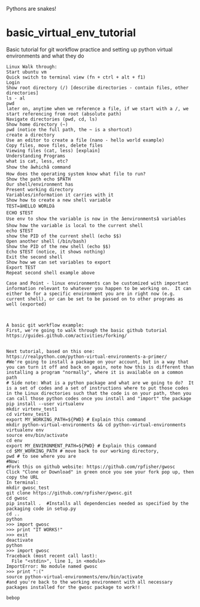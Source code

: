 Pythons are snakes!

# basic_virtual_env_tutorial
Basic tutorial for git workflow practice and setting up python virtual environments and what they do

    Linux Walk through:
    Start ubuntu vm
    Quick switch to terminal view (fn + ctrl + alt + f1)
    Login
    Show root directory (/) [describe directories - contain files, other directories]
    ls - al
    pwd
    later on, anytime when we reference a file, if we start with a /, we start referencing from root (absolute path)
    Navigate directories (pwd, cd, ls)
    Show home directory (~)
    pwd (notice the full path, the ~ is a shortcut)
    create a directory
    Use an editor to create a file (nano - hello world example)
    Copy files, move files, delete files
    Viewing files (cat, less) [explain]
    Understanding Programs
    what is cat, less, etc?
    Show the âwhichâ command
    How does the operating system know what file to run?
    Show the path echo $PATH
    Our shell/environment has 
    Present working directory
    Variables/information it carries with it
    Show how to create a new shell variable
    TEST=âHELLO WORLDâ
    ECHO $TEST
    Use env to show the variable is now in the âenvironmentsâ variables
    Show how the variable is local to the current shell
    echo $TEST
    show the PID of the current shell (echo $$)
    Open another shell (/bin/bash)
    Show the PID of the new shell (echo $$)
    Echo $TEST (notice, it shows nothing)
    Exit the second shell
    Show how we can set variables to export
    Export TEST
    Repeat second shell example above
    
    Case and Point - linux environments can be customized with important information relevant to whatever you happen to be working on.  It can either be for a specific environment you are in right now (e.g. current shell), or can be set to be passed on to other programs as well (exported)
    
    
    
    A basic git workflow example:
    First, we're going to walk through the basic github tutorial
    https://guides.github.com/activities/forking/
    
    
    Next tutorial, based on this one:
    https://realpython.com/python-virtual-environments-a-primer/
    #We're going to install a package on your account, but in a way that you can turn it off and back on again, note how this is different than installing a program "normally", where it is available on a common path
    # Side note: What is a python package and what are we going to do?  It is a set of codes and a set of instructions where to put those codes in the Linux directories such that the code is on your path, then you can call those python codes once you install and "import" the package
    pip install --user virtualenv
    mkdir virtenv_test1
    cd virtenv_test1
    export MY_WORKING_PATH=${PWD} # Explain this command
    mkdir python-virtual-environments && cd python-virtual-environments
    virtualenv env
    source env/bin/activate
    cd env
    export MY_ENVIRONMENT_PATH=${PWD} # Explain this command
    cd $MY_WORKING_PATH # move back to our working directory,
    pwd # to see where you are
    #Now:
    #Fork this on github website: https://github.com/rpfisher/gwosc
    Click "Clone or Download" in green once you see your fork pop up, then copy the URL
    In terminal:  
    mkdir gwosc_test
    git clone https://github.com/rpfisher/gwosc.git
    cd gwosc
    pip install .  #Installs all dependencies needed as specified by the packaging code in setup.py
    cd ..
    python
    >>> import gwosc
    >>> print "IT WORKS!"
    >>> exit
    deactivate
    python
    >>> import gwosc
    Traceback (most recent call last):
      File "<stdin>", line 1, in <module>
    ImportError: No module named gwosc
    >>> print ":("
    source python-virtual-environments/env/bin/activate
    #and you're back to the working environment with all necessary packages installed for the gwosc package to work!!
    
    bebop
